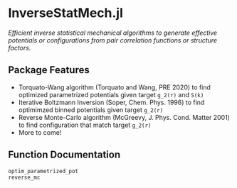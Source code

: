 # InverseStatMech.jl

*Efficient inverse statistical mechanical algorithms to generate effective potentials or configurations from pair correlation functions or structure factors.*

## Package Features

- Torquato-Wang algorithm (Torquato and Wang, PRE 2020) to find optimized parametrized potentials given target ``g_2(r)`` and ``S(k)``
- Iterative Boltzmann Inversion (Soper, Chem. Phys. 1996) to find optimimzed binned potentials given target ``g_2(r)``
- Reverse Monte-Carlo algorithm (McGreevy, J. Phys. Cond. Matter 2001) to find configuration that match target ``g_2(r)``
- More to come!

## Function Documentation

```@docs
optim_parametrized_pot
reverse_mc
```
